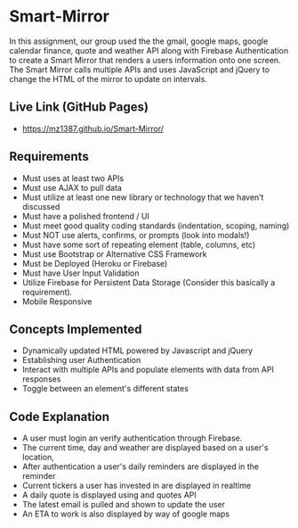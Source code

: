 # Smart-Mirror
In this assignment, our group used the the gmail, google maps, google calendar finance, quote and weather API along with Firebase Authentication to create a Smart Mirror that renders a users information onto one screen. The Smart Mirror calls multiple APIs and uses JavaScript and jQuery to change the HTML of the mirror to update on intervals.

## Live Link (GitHub Pages)
- https://mz1387.github.io/Smart-Mirror/


## Requirements

- Must uses at least two APIs
- Must use AJAX to pull data
- Must utilize at least one new library or technology that we haven’t discussed
- Must have a polished frontend / UI
- Must meet good quality coding standards (indentation, scoping, naming)
- Must NOT use alerts, confirms, or prompts (look into modals!)
- Must have some sort of repeating element (table, columns, etc)
- Must use Bootstrap or Alternative CSS Framework
- Must be Deployed (Heroku or Firebase)
- Must have User Input Validation
- Utilize Firebase for Persistent Data Storage (Consider this basically a requirement).
- Mobile Responsive

## Concepts Implemented

- Dynamically updated HTML powered by Javascript and jQuery
- Establishing user Authentication
- Interact with multiple APIs and populate elements with data from API responses
- Toggle between an element's different states

## Code Explanation

- A user must login an verify authentication through Firebase.
- The current time, day and weather are displayed based on a user's location,
- After authentication a user's daily reminders are displayed in the reminder
- Current tickers a user has invested in are displayed in realtime
- A daily quote is displayed using and quotes API
- The latest email is pulled and shown to update the user
- An ETA to work is also displayed by way of google maps
